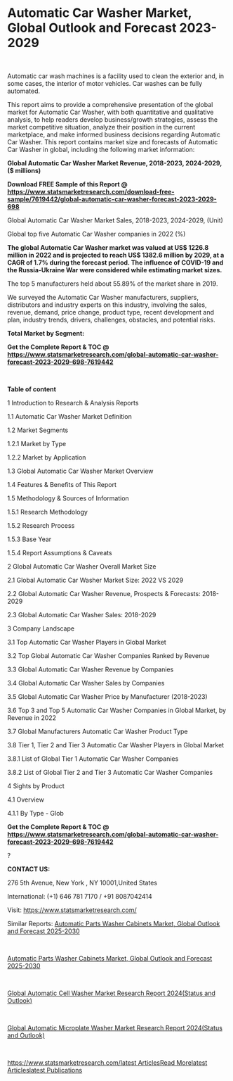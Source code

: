 <h1>Automatic Car Washer Market, Global Outlook and Forecast 2023-2029</h1><br/><p>Automatic car wash machines is a facility used to clean the exterior and, in some cases, the interior of motor vehicles. Car washes can be fully automated.</p>
 
 
 
 <p>This report aims to provide a comprehensive presentation of the global market for Automatic Car Washer, with both quantitative and qualitative analysis, to help readers develop business/growth strategies, assess the market competitive situation, analyze their position in the current marketplace, and make informed business decisions regarding Automatic Car Washer. This report contains market size and forecasts of Automatic Car Washer in global, including the following market information:</p>
 
 
 
 <p><strong>Global Automatic Car Washer Market Revenue, 2018-2023, 2024-2029, ($ millions)</strong></p>
 
 
 
 <p><strong>Download FREE Sample of this Report @ <a href="https://www.statsmarketresearch.com/download-free-sample/7619442/global-automatic-car-washer-forecast-2023-2029-698">https://www.statsmarketresearch.com/download-free-sample/7619442/global-automatic-car-washer-forecast-2023-2029-698</a></strong></p>
 
 
 
 <p>Global Automatic Car Washer Market Sales, 2018-2023, 2024-2029, (Unit)</p>
 
 
 
 <p>Global top five Automatic Car Washer companies in 2022 (%)</p>
 
 
 
 <p><strong>The global Automatic Car Washer market was valued at US$ 1226.8 million in 2022 and is projected to reach US$ 1382.6 million by 2029, at a <strong>CAGR</strong> of 1.7% during the forecast period. The influence of COVID-19 and the Russia-Ukraine War were considered while estimating market sizes.</strong></p>
 
 
 
 <p>The top 5 manufacturers held about 55.89% of the market share in 2019.</p>
 
 
 
 <p>We surveyed the Automatic Car Washer manufacturers, suppliers, distributors and industry experts on this industry, involving the sales, revenue, demand, price change, product type, recent development and plan, industry trends, drivers, challenges, obstacles, and potential risks.</p>
 
 
 
 <p><strong>Total Market by Segment:</strong></p>
 
 
 
 <div><b>Get the Complete Report & TOC @ <a href="https://www.statsmarketresearch.com/global-automatic-car-washer-forecast-2023-2029-698-7619442">https://www.statsmarketresearch.com/global-automatic-car-washer-forecast-2023-2029-698-7619442</a></b></div>
 
 
 
 <p><br />
 
 <b>Table of content</b></p>
 
 
 
 <p>1 Introduction to Research & Analysis Reports<br />
 
 1.1 Automatic Car Washer Market Definition<br />
 
 1.2 Market Segments<br />
 
 1.2.1 Market by Type<br />
 
 1.2.2 Market by Application<br />
 
 1.3 Global Automatic Car Washer Market Overview<br />
 
 1.4 Features & Benefits of This Report<br />
 
 1.5 Methodology & Sources of Information<br />
 
 1.5.1 Research Methodology<br />
 
 1.5.2 Research Process<br />
 
 1.5.3 Base Year<br />
 
 1.5.4 Report Assumptions & Caveats<br />
 
 2 Global Automatic Car Washer Overall Market Size<br />
 
 2.1 Global Automatic Car Washer Market Size: 2022 VS 2029<br />
 
 2.2 Global Automatic Car Washer Revenue, Prospects & Forecasts: 2018-2029<br />
 
 2.3 Global Automatic Car Washer Sales: 2018-2029<br />
 
 3 Company Landscape<br />
 
 3.1 Top Automatic Car Washer Players in Global Market<br />
 
 3.2 Top Global Automatic Car Washer Companies Ranked by Revenue<br />
 
 3.3 Global Automatic Car Washer Revenue by Companies<br />
 
 3.4 Global Automatic Car Washer Sales by Companies<br />
 
 3.5 Global Automatic Car Washer Price by Manufacturer (2018-2023)<br />
 
 3.6 Top 3 and Top 5 Automatic Car Washer Companies in Global Market, by Revenue in 2022<br />
 
 3.7 Global Manufacturers Automatic Car Washer Product Type<br />
 
 3.8 Tier 1, Tier 2 and Tier 3 Automatic Car Washer Players in Global Market<br />
 
 3.8.1 List of Global Tier 1 Automatic Car Washer Companies<br />
 
 3.8.2 List of Global Tier 2 and Tier 3 Automatic Car Washer Companies<br />
 
 4 Sights by Product<br />
 
 4.1 Overview<br />
 
 4.1.1 By Type - Glob</p>
 
 
 
 <div><b>Get the Complete Report & TOC @ <a href="https://www.statsmarketresearch.com/global-automatic-car-washer-forecast-2023-2029-698-7619442">https://www.statsmarketresearch.com/global-automatic-car-washer-forecast-2023-2029-698-7619442</a></b></div>
 
 
 
 <p>? </p>
 
 
 
 <p><b>CONTACT US:</b><br />
 
 276 5th Avenue, New York , NY 10001,United States<br />
 
 International: (+1) 646 781 7170 / +91 8087042414<br />
 
 Visit: <a href="https://www.statsmarketresearch.com/">https://www.statsmarketresearch.com/</a><br />
 
 Similar Reports: <a href="https://www.statsmarketresearch.com/global-automatic-car-washer-forecast-2023-2029-698-7619442">Automatic Parts Washer Cabinets Market, Global Outlook and Forecast 2025-2030 </a><br />
 
 <br />
 
 <a href="https://www.statsmarketresearch.com/global-automatic-car-washer-forecast-2023-2029-698-7619442">Automatic Parts Washer Cabinets Market, Global Outlook and Forecast 2025-2030 </a><br />
 
 <br />
 
 <a href="https://www.statsmarketresearch.com/global-automatic-car-washer-forecast-2023-2029-698-7619442">Global Automatic Cell Washer Market Research Report 2024(Status and Outlook)</a><br />
 
 <br />
 
 <a href="https://www.statsmarketresearch.com/global-automatic-car-washer-forecast-2023-2029-698-7619442">Global Automatic Microplate Washer Market Research Report 2024(Status and Outlook)</a><br />
 
 <br />
 
 <a href="https://gyeongbokgung.com">https://www.statsmarketresearch.com/</a><a href="https://hallyeomaritime.com">latest Articles</a><a href="https://jingwansa.com">Read More</a><a href="https://nguoiviet.jp/">latest Articles</a><a href="https://www.intelmarketresearch.com/">latest Publications</a></p>